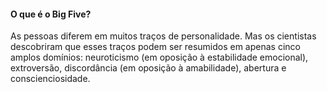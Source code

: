 #### O que é o Big Five?

As pessoas diferem em muitos traços de personalidade. Mas os cientistas descobriram que esses traços podem ser resumidos em apenas cinco amplos domínios: neuroticismo (em oposição à estabilidade emocional), extroversão, discordância (em oposição à amabilidade), abertura e conscienciosidade.